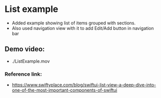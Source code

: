 #  List example

- Added example showing list of items grouped with sections.
- Also used navigation view with it to add Edit/Add button in navigation bar

## Demo video:
- ./ListExample.mov

### Reference link:
- https://www.swiftyplace.com/blog/swiftui-list-view-a-deep-dive-into-one-of-the-most-important-components-of-swiftui


